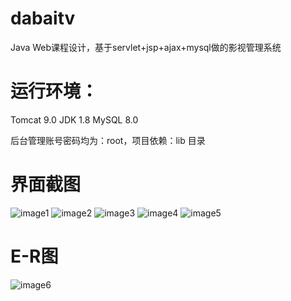 # dabaitv

Java Web课程设计，基于servlet+jsp+ajax+mysql做的影视管理系统

# 运行环境：

Tomcat  9.0	JDK 1.8	MySQL 8.0



后台管理账号密码均为：root，项目依赖：lib 目录


# 界面截图

![image1](https://s1.yesimg.com/2023/03/16/544a218759722.png)
![image2](https://s1.yesimg.com/2023/03/16/a640e1608436d.png)
![image3](https://s1.yesimg.com/2023/03/16/8f01f085661ed.png)
![image4](https://s1.yesimg.com/2023/03/16/74e752505a075.png)
![image5](https://s1.yesimg.com/2023/03/16/d66ebb864c03a.png)

# E-R图

![image6](https://s1.yesimg.com/2023/03/16/7cce75cb2929b.png)
